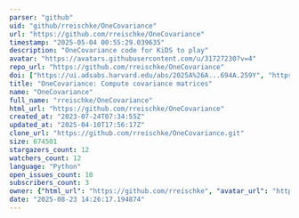 ```yaml
---
parser: "github"
uid: "github/rreischke/OneCovariance"
url: "https://github.com/rreischke/OneCovariance"
timestamp: "2025-05-04 00:55:29.039635"
description: "OneCovariance code for KiDS to play"
avatar: "https://avatars.githubusercontent.com/u/31727230?v=4"
repo_url: "https://github.com/rreischke/OneCovariance"
doi: ["https://ui.adsabs.harvard.edu/abs/2025A%26A...694A.259Y", "https://ui.adsabs.harvard.edu/abs/2024arXiv241006962R", "https://ui.adsabs.harvard.edu/abs/2025ascl.soft03038R/abstract"]
title: "OneCovariance: Compute covariance matrices"
name: "OneCovariance"
full_name: "rreischke/OneCovariance"
html_url: "https://github.com/rreischke/OneCovariance"
created_at: "2023-07-24T07:34:55Z"
updated_at: "2025-04-10T17:56:17Z"
clone_url: "https://github.com/rreischke/OneCovariance.git"
size: 674501
stargazers_count: 12
watchers_count: 12
language: "Python"
open_issues_count: 10
subscribers_count: 3
owner: {"html_url": "https://github.com/rreischke", "avatar_url": "https://avatars.githubusercontent.com/u/31727230?v=4", "login": "rreischke", "type": "User"}
date: "2025-08-23 14:26:17.194874"
---
```


